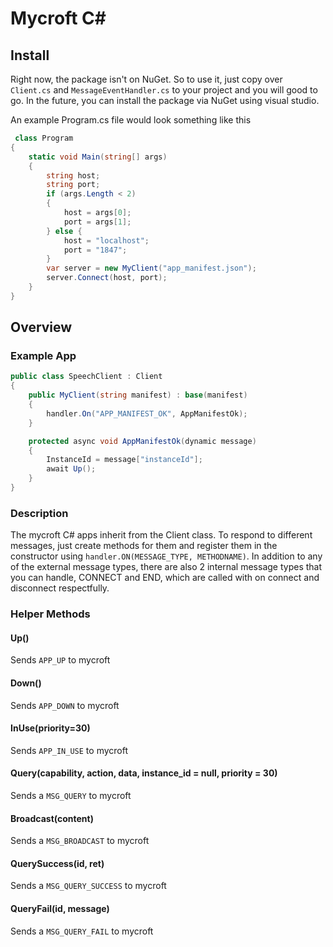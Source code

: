# Mycroft C&#35;

## Install

Right now, the package isn't on NuGet. So to use it, just copy over `Client.cs` and `MessageEventHandler.cs` to your project and you will good to go. In the future, you can install the package via NuGet using visual studio.

An example Program.cs file would look something like this

``` csharp
 class Program
{
    static void Main(string[] args)
    {
    	string host;
    	string port;
        if (args.Length < 2)
        {
            host = args[0];
            port = args[1];
        } else {
            host = "localhost";
            port = "1847";
        }
        var server = new MyClient("app_manifest.json");
        server.Connect(host, port);
    }
}
```

## Overview

### Example App
``` csharp
public class SpeechClient : Client
{
    public MyClient(string manifest) : base(manifest)
    {
        handler.On("APP_MANIFEST_OK", AppManifestOk);
    }

    protected async void AppManifestOk(dynamic message)
    {
        InstanceId = message["instanceId"];
        await Up();
    }
}
```

### Description

The mycroft C# apps inherit from the Client class. To respond to different messages, just create methods for them and register them in the constructor using `handler.ON(MESSAGE_TYPE, METHODNAME)`.
In addition to any of the external message types, there are also 2 internal message types that you can handle, CONNECT and END, which are called with on connect and disconnect respectfully.

### Helper Methods

#### Up()
Sends `APP_UP` to mycroft

#### Down()
Sends `APP_DOWN` to mycroft

#### InUse(priority=30)
Sends `APP_IN_USE` to mycroft

#### Query(capability, action, data, instance_id = null, priority = 30)
Sends a `MSG_QUERY` to mycroft

#### Broadcast(content)
Sends a `MSG_BROADCAST` to mycroft

#### QuerySuccess(id, ret)
Sends a `MSG_QUERY_SUCCESS` to mycroft

#### QueryFail(id, message)
Sends a `MSG_QUERY_FAIL` to mycroft
